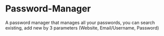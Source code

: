 # Password-Manager
A password manager that manages all your passwords, you can search existing, add new by 3 parameters (Website, Email/Username, Password)

